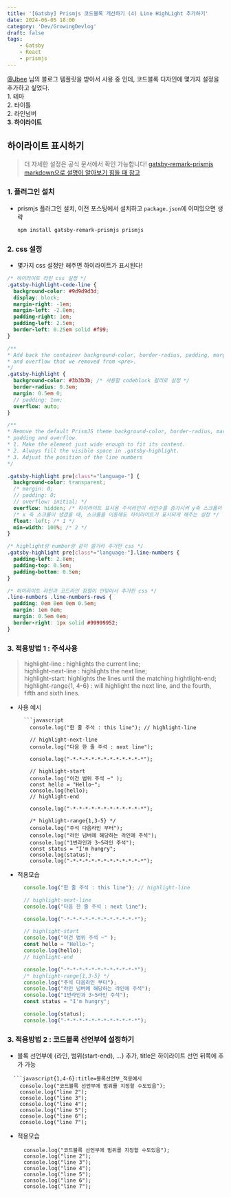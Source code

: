 ```yaml
---
title: '[Gatsby] Prismjs 코드블록 개선하기 (4) Line HighLight 추가하기'
date: 2024-06-05 18:00
category: 'Dev/GrowingDevlog'
draft: false
tags:
    - Gatsby
    - React
    - prismjs
---
```

<aside>
<a href="https://github.com/JaeYeopHan">@Jbee</a> 님의 블로그 템플릿을 받아서 사용 중 인데, 코드블록 디자인에 몇가지 설정을 추가하고 싶었다.  <br/>
1. 테마 <br/>
2. 타이틀 <br/>
2. 라인넘버 <br/>
<b>3. 하이라이트</b>  <br/>
</aside>

## 하이라이트 표시하기

  > 더 자세한 설정은 공식 문서에서 확인 가능합니다!
  > [gatsby-remark-prismjs](https://www.gatsbyjs.com/plugins/gatsby-remark-prismjs/)  
  > [markdown으로 설명이 알아보기 힘들 때 참고](https://unpkg.com/browse/gatsby-remark-prismjs@3.2.4/README.md)  

### 1. 플러그인 설치
* prismjs 플러그인 설치, 이전 포스팅에서 설치하고 `package.json`에 이미있으면 생략
  ```bash
  npm install gatsby-remark-prismjs prismjs
  ```

### 2. css 설정
  * 몇가지 css 설정만 해주면 하이라이트가 표시된다!

  ```css:title=style/code.scss
  /* 하이라이트 라인 css 설정 */
  .gatsby-highlight-code-line {
    background-color: #9d9d9d3d;
    display: block;
    margin-right: -1em;
    margin-left: -2.8em;
    padding-right: 1em;
    padding-left: 2.5em;
    border-left: 0.25em solid #f99;
  }

  /**
  * Add back the container background-color, border-radius, padding, margin
  * and overflow that we removed from <pre>.
  */
  .gatsby-highlight {
    background-color: #3b3b3b; /* 사용할 codeblock 컬러로 설정 */
    border-radius: 0.3em;
    margin: 0.5em 0;
    // padding: 1em;
    overflow: auto;
  }

  /**
  * Remove the default PrismJS theme background-color, border-radius, margin,
  * padding and overflow.
  * 1. Make the element just wide enough to fit its content.
  * 2. Always fill the visible space in .gatsby-highlight.
  * 3. Adjust the position of the line numbers
  */
  
  .gatsby-highlight pre[class*="language-"] {
    background-color: transparent;
    /* margin: 0;
    // padding: 0;
    // overflow: initial; */
    overflow: hidden; /* 하이라이트 표시용 주석라인이 라인수를 증가시켜 y축 스크롤이 생기는 것으로 추정, hidden으로 바꿈 */
    /* x 축 스크롤이 생겼을 때, 스크롤을 이동해도 하이라이트가 표시되게 해주는 설정 */
    float: left; /* 1 */
    min-width: 100%; /* 2 */
  }

  /* highlight랑 number랑 같이 쓸거라 추가한 css */
  .gatsby-highlight pre[class*="language-"].line-numbers {
    padding-left: 2.8em;
    padding-top: 0.5em;
    padding-bottom: 0.5em;
  }

  /* 하이라이트 라인과 코드라인 정렬이 안맞아서 추가한 css */
  .line-numbers .line-numbers-rows {
    padding: 0em 0em 0em 0.5em;
    margin: 1em 0em;
    margin: 0.5em 0em;
    border-right: 1px solid #99999952;
  }
  ```

### 3. 적용방법 1 : 주석사용

> highlight-line : highlights the current line;  
> highlight-next-line : highlights the next line;  
> highlight-start: highlights the lines until the matching hightlight-end;  
> highlight-range{1, 4-6} : will highlight the next line, and the fourth, fifth and sixth lines.  


* 사용 예시
  ```none
    ```javascript
      console.log("한 줄 주석 : this line"); // highlight-line  

      // highlight-next-line
      console.log("다음 한 줄 주석 : next line");

      console.log("-*-*-*-*-*-*-*-*-*-*-*-*");

      // highlight-start
      console.log("이건 범위 주석 ~" );
      const hello = "Hello~";
      console.log(hello);
      // highlight-end

      console.log("-*-*-*-*-*-*-*-*-*-*-*-*");

      /* highlight-range{1,3-5} */
      console.log("주석 다음라인 부터");
      console.log("라인 넘버에 해당하는 라인에 주석");
      console.log("1번라인과 3~5라인 주석");
      const status = "I'm hungry";
      console.log(status);
      console.log("-*-*-*-*-*-*-*-*-*-*-*-*");
  ```


* 적용모습
  ```javascript
    console.log("한 줄 주석 : this line"); // highlight-line  

    // highlight-next-line
    console.log("다음 한 줄 주석 : next line");

    console.log("-*-*-*-*-*-*-*-*-*-*-*-*");

    // highlight-start
    console.log("이건 범위 주석 ~" );
    const hello = "Hello~";
    console.log(hello);
    // highlight-end

    console.log("-*-*-*-*-*-*-*-*-*-*-*-*");
    /* highlight-range{1,3-5} */
    console.log("주석 다음라인 부터");
    console.log("라인 넘버에 해당하는 라인에 주석");
    console.log("1번라인과 3~5라인 주석");
    const status = "I'm hungry";

    console.log(status);
    console.log("-*-*-*-*-*-*-*-*-*-*-*-*");
  ```

### 3. 적용방법 2 : 코드블록 선언부에 설정하기
* 블록 선언부에 {라인, 범위(start-end), ...} 추가, title은 하이라이트 선언 뒤쪽에 추가 가능
```none
  ```javascript{1,4-6}:title=블록선언부_적용예시
    console.log("코드블록 선언부에 범위를 지정할 수도있음");
    console.log("line 2");
    console.log("line 3");
    console.log("line 4");
    console.log("line 5");
    console.log("line 6");
    console.log("line 7");
```

* 적용모습
  ```javascript{1,4-6}:title=블록선언부_적용예시
    console.log("코드블록 선언부에 범위를 지정할 수도있음");
    console.log("line 2");
    console.log("line 3");
    console.log("line 4");
    console.log("line 5");
    console.log("line 6");
    console.log("line 7");
  ```
